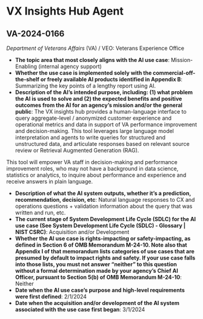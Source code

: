 # VX Insights Hub Agent
## VA-2024-0166
_Department of Veterans Affairs_ (VA) / VEO: Veterans Experience Office


+ **The topic area that most closely aligns with the AI use case**: Mission-Enabling (internal agency support)
+ **Whether the use case is implemented solely with the commercial-off-the-shelf or freely available AI products identified in Appendix B**: Summarizing the key points of a lengthy report using AI.
+ **Description of the AI’s intended purpose, including: (1) what problem the AI is used to solve and (2) the expected benefits and positive outcomes from the AI for an agency’s mission and/or the general public**: The VX insights hub provides a human-language interface to query aggregate-level / anonymized customer experience and operational metrics and data in support of VA performance improvement and decision-making. This tool leverages large language model interpretation and agents to write queries for structured and unstructured data, and articulate responses based on relevant source review or Retrieval Augmented Generation (RAG).

This tool will empower VA staff in decision-making and performance improvement roles, who may not have a background in data science, statistics or analytics, to inquire about performance and experience and receive answers in plain language.
+ **Description of what the AI system outputs, whether it’s a prediction, recommendation, decision, etc**: Natural language responses to CX and operations questions + validation information about the query that was written and run, etc.
+ **The current stage of System Development Life Cycle (SDLC) for the AI use case (See System Development Life Cycle (SDLC) - Glossary | NIST CSRC)**: Acquisition and/or Development
+ **Whether the AI use case is rights-impacting or safety-impacting, as defined in Section 6 of OMB Memorandum M-24-10. Note also that Appendix I of that memorandum lists categories of use cases that are presumed by default to impact rights and safety. If your use case falls into those lists, you must not answer “neither” to this question without a formal determination made by your agency’s Chief AI Officer, pursuant to Section 5(b) of OMB Memorandum M-24-10**: Neither
+ **Date when the AI use case’s purpose and high-level requirements were first defined**: 2/1/2024
+ **Date when the acquisition and/or development of the AI system associated with the use case first began**: 3/1/2024
